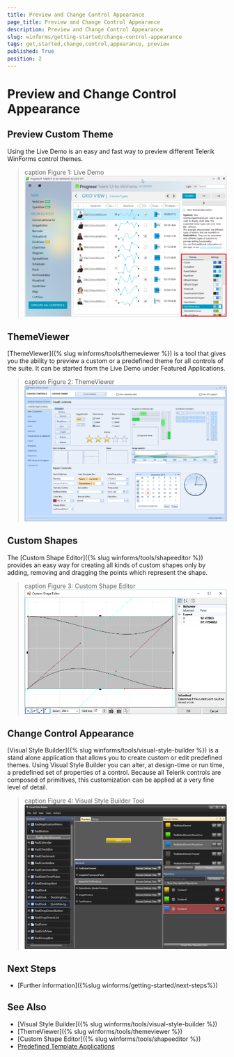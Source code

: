 ```yaml
---
title: Preview and Change Control Appearance
page_title: Preview and Change Control Appearance
description: Preview and Change Control Appearance
slug: winforms/getting-started/change-control-appearance
tags: get,started,change,control,appearance, preview
published: True
position: 2
---
```

# Preview and Change Control Appearance

## Preview Custom Theme
Using the Live Demo is an easy and fast way to preview different Telerik WinForms control themes.
>caption Figure 1: Live Demo
![demos-themes](images/demos-themes.png)

## ThemeViewer
[ThemeViewer]({% slug winforms/tools/themeviewer %}) is a tool that gives you the ability to preview a custom or a predefined theme for all controls of the suite. It can be started from the Live Demo under Featured Applications.
>caption Figure 2: ThemeViewer
![tools-themeviewer 001](images/tools-themeviewer001.png)

## Custom Shapes

The [Custom Shape Editor]({% slug winforms/tools/shapeeditor %}) provides an easy way for creating all kinds of custom shapes only by adding, removing and dragging the points which represent the shape.
>caption Figure 3: Custom Shape Editor
![tools-shapeeditor-overview 001](images/tools-shapeeditor-overview001.png)

## Change Control Appearance

[Visual Style Builder]({% slug winforms/tools/visual-style-builder %}) is a stand alone application that allows you to create custom or edit predefined themes. Using Visual Style Builder you can alter, at design-time or run time, a predefined set of properties of a control. Because all Telerik controls are composed of primitives, this customization can be applied at a very fine level of detail.
>caption Figure 4: Visual Style Builder Tool
![tools-visual-style-builder-overview](images/tools-visual-style-builder-overview.png)


## Next Steps

* [Further information]({%slug winforms/getting-started/next-steps%})

## See Also

* [Visual Style Builder]({% slug winforms/tools/visual-style-builder %})
* [ThemeViewer]({% slug winforms/tools/themeviewer %})
* [Custom Shape Editor]({% slug winforms/tools/shapeeditor %})
* [Predefined Template Applications](https://www.telerik.com/winforms/winforms-guide)
